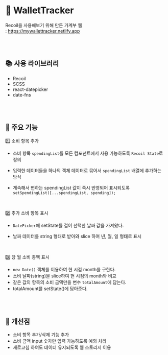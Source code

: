 # 💸 WalletTracker

Recoil을 사용해보기 위해 만든 가계부 웹 <br>
: https://mywallettracker.netlify.app

<br>
<br>

## 📚 사용 라이브러리

-   Recoil
-   SCSS
-   react-datepicker
-   date-fns

<br>
<br>

## 📐 주요 기능

1️⃣ 소비 항목 추가

-   소비 항목 `spendingList`를 모든 컴포넌트에서 사용 가능하도록 `Recoil State`로 정의
-   입력한 데이터들을 하나의 객체 데이터로 묶어서 `spendingList` 배열에 추가하는 방식
-   계속해서 변하는 spendingList 값이 즉시 반영되어 표시되도록<br>
    `setSpendingList([...spendingList, spending]);`

    <br>

2️⃣ 추가 소비 항목 표시

-   `DatePicker`에 setState를 걸어 선택한 날짜 값을 가져왔다.
-   날짜 데이터를 string 형태로 받아와 slice 하여 년, 월, 일 형태로 표시

    <br>

3️⃣ 당 월 소비 총액 표시

-   `new Date()` 객체를 이용하여 현 시점 month를 구한다.
-   소비 날짜(string)을 slice하여 현 시점의 month와 비교
-   같은 값의 항목의 소비 금액만을 변수 `totalAmount`에 담는다.
-   totalAmount를 setState()에 담아준다.

<br>
<br>

## 🔧 개선점

-   소비 항목 추가/삭제 기능 추가
-   소비 금액 input 숫자만 입력 가능하도록 예외 처리
-   새로고침 하여도 데이터 유지되도록 웹 스토리지 이용
